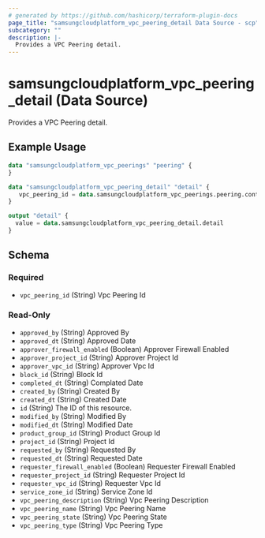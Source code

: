 ```yaml
---
# generated by https://github.com/hashicorp/terraform-plugin-docs
page_title: "samsungcloudplatform_vpc_peering_detail Data Source - scp"
subcategory: ""
description: |-
  Provides a VPC Peering detail.
---
```


# samsungcloudplatform_vpc_peering_detail (Data Source)

Provides a VPC Peering detail.

## Example Usage

```terraform
data "samsungcloudplatform_vpc_peerings" "peering" {
}

data "samsungcloudplatform_vpc_peering_detail" "detail" {
   vpc_peering_id = data.samsungcloudplatform_vpc_peerings.peering.contents[0].vpc_peering_id
}

output "detail" {
  value = data.samsungcloudplatform_vpc_peering_detail.detail
}
```

<!-- schema generated by tfplugindocs -->
## Schema

### Required

- `vpc_peering_id` (String) Vpc Peering Id

### Read-Only

- `approved_by` (String) Approved By
- `approved_dt` (String) Approved Date
- `approver_firewall_enabled` (Boolean) Approver Firewall Enabled
- `approver_project_id` (String) Approver Project Id
- `approver_vpc_id` (String) Approver Vpc Id
- `block_id` (String) Block Id
- `completed_dt` (String) Complated Date
- `created_by` (String) Created By
- `created_dt` (String) Created Date
- `id` (String) The ID of this resource.
- `modified_by` (String) Modified By
- `modified_dt` (String) Modified Date
- `product_group_id` (String) Product Group Id
- `project_id` (String) Project Id
- `requested_by` (String) Requested By
- `requested_dt` (String) Requested Date
- `requester_firewall_enabled` (Boolean) Requester Firewall Enabled
- `requester_project_id` (String) Requester Project Id
- `requester_vpc_id` (String) Requester Vpc Id
- `service_zone_id` (String) Service Zone Id
- `vpc_peering_description` (String) Vpc Peering Description
- `vpc_peering_name` (String) Vpc Peering Name
- `vpc_peering_state` (String) Vpc Peering State
- `vpc_peering_type` (String) Vpc Peering Type



